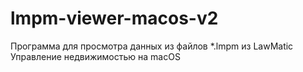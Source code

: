 # lmpm-viewer-macos-v2
 Программа для просмотра данных из файлов *.lmpm из LawMatic Управление недвижимостью на macOS
